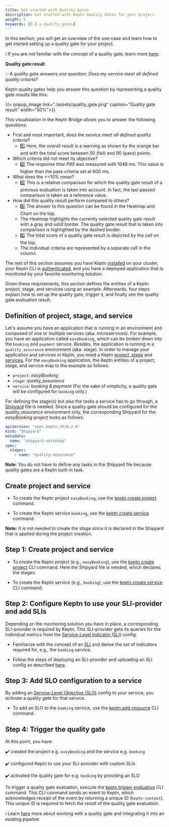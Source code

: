 ```yaml
---
title: Get started with Quality Gates
description: Get started with Keptn Quality Gates for your project.
weight: 5
keywords: [0.8.x-quality_gates]
---
```


In this section, you will get an overview of the use-case and learn how to get started setting up a quality gate for your project.

:information_source: If you are not familiar with the concept of a quality gate, learn more [here](../../../concepts/quality_gates). 

**Quality gate result**

:bulb: *A quality gate answers one question: Does my service meet all defined quality criteria?*

Keptn quality gates help you answer this question by representing a quality gate results like this: 

<!--TODO: Change image and add annotations [1] ... [5] -->

{{< popup_image
  link="./assets/quality_gate.png"
  caption="Quality gate result"
  width="50%">}}

This visualization in the Keptn Bridge allows you to answer the following questions:

* First and most important, *does the service meet all defined quality criteria*? 
  * :one: Here, the overall result is a *warning* as shown by the orange bar and with the total score between 50 (fail) and 90 (pass) points.
* Which criteria did not meet its objective?
  * :two: The *response time P95* was measured with 1048 ms. This value is higher than the pass criteria set at 600 ms.
* What does the <=10% mean? 
  * :three: This is a relative comparison for which the quality gate result of a previous evaluation is taken into account. In fact, the last passed comparison is taken as a reference value.
* How did this quality result perform compared to others? 
  * :four: The answer to this question can be found in the Heatmap and Chart on the top.
  * The Heatmap highlights the currently selected quality gate result with a gray and solid border. The quality gate result that is taken into comparison is highlighted by the dashed border. 
  * :five: The total score of a quality gate result is depicted by the cell on the top.
  * The individual criteria are represented by a separate cell in the column. 

The rest of this section assumes you have Keptn [installed](../../operate/install/) on your cluster, your Keptn CLI is [authenticated](../../operate/install/#authenticate-keptn-cli), and you have a deployed application that is monitored by your favorite monitoring solution.

Given these requirements, this section defines the entities of a Keptn project, stage, and services using an example. Afterwards, four steps explain how to set up the quality gate, trigger it, and finally see the quality gate evaluation result.

## Definition of project, stage, and service

Let's assume you have an application that is running in an environment and composed of one or multiple services (aka. microservices). For example, you have an application called `easyBooking`, which can be broken down into the `booking` and `payment` service. Besides, the application is running in a `quality_assurance` environment (aka. stage).
In order to manage your application and services in Keptn, you need a Keptn [project, stage](../../manage/project/) and [services](../../manage/service).
For the `easyBooking` application, the Keptn entities of a project, stage, and service map to the example as follows:

* `project`: *easyBooking*
* `stage`: *quality_assurance*
* `service`: *booking* & *payment* (For the sake of simplicity, a quality gate will be configured for `booking` only.)

For defining the stage(s) but also the tasks a service has to go through, a [Shipyard](../../continuous_delivery/multi_stage/#declare-shipyard-before-creating-a-project) file is needed. Since a quality gate should be configured for the *quality_assurance* environment only, the corresponding Shipyard for the *easyBooking* project looks as follows:

```yaml
apiVersion: "spec.keptn.sh/0.2.0"
kind: "Shipyard"
metadata:
  name: "shipyard-sockshop"
spec:
  stages:
    - name: "quality-assurance"
```

**Note**: You do not have to define any tasks in the Shipyard file because quality gates are a Keptn built-in task.

## Create project and service

* To create the Keptn project `easyBooking`, use the [keptn create project](../../reference/cli/commands/keptn_create_project/) command.

* To create the Keptn service `booking`, use the [keptn create service](../../reference/cli/commands/keptn_create_service/) command.

**Note:** It is not needed to create the stage since it is declared in the Shipyard that is applied during the project creation. 

## Step 1: Create project and service

* To create the Keptn project (e.g., `easyBooking`), use the [keptn create project](../../reference/cli/commands/keptn_create_project/) CLI command. Here the Shipyard file is needed, which declares the stages.

* To create the Keptn service (e.g., `booking`), use the [keptn create service](../../reference/cli/commands/keptn_create_service/) CLI command.

## Step 2: Configure Keptn to use your SLI-provider and add SLIs

Depending on the monitoring solution you have in place, a corresponding SLI-provider is required by Keptn. This SLI-provider gets its queries for the individual metrics from the [Service-Level Indicator (SLI)](../sli/#service-level-indicator) config. 

* Familiarize with the concept of an [SLI](../sli/#service-level-indicator) and derive the set of indicators required for, e.g., the `booking` service. 

* Follow the steps of deploying an SLI-provider and uploading an SLI config as described [here](../sli-provider/).

## Step 3: Add SLO configuration to a service

By adding an [Service-Level Objective (SLO)](../slo/#service-level-objective) config to your service, you *activate* a quality gate for that service.

* To add an SLO to the `booking` service, use the [keptn add-resource](../../reference/cli/commands/keptn_add-resource/) CLI command.

## Step 4: Trigger the quality gate

At this point, you have:

:heavy_check_mark: created the project e.g. `easyBooking` and the service e.g. `booking`

:heavy_check_mark: configured Keptn to use your SLI-provider with custom SLIs

:heavy_check_mark: activated the quality gate for e.g. `booking` by providing an SLO

To trigger a quality gate evaluation, execute the [keptn trigger evaluation](../../reference/cli/commands/keptn_trigger_evaluation/) CLI command. This CLI command sends an event to Keptn, which acknowledges receipt of the event by returning a unique ID (`keptn-context`). This unique ID is required to fetch the result of the quality gate evaluation.

:information_source: Learn [here](../integration/) more about working with a quality gate and integrating it into an existing pipeline.

<!--
## Step 5: See quality gate evaluation result in Keptn Bridge
-->

<!--TODO: Add screeshot from a single run -->

